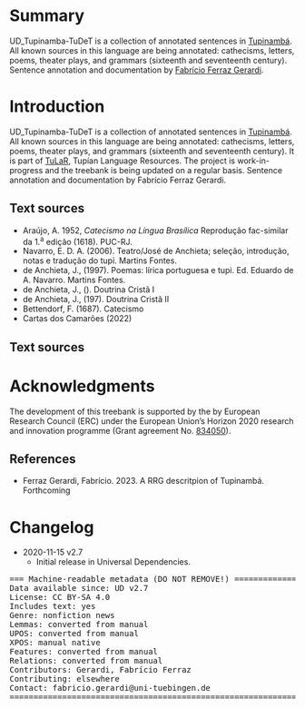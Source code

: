 # Summary

UD_Tupinamba-TuDeT is a collection of annotated sentences in [Tupinambá](https://glottolog.org/resource/languoid/id/tupi1273). All known sources in this language are being annotated: cathecisms, letters, poems, theater plays, and grammars (sixteenth and seventeenth century). Sentence annotation and documentation by [Fabrício Ferraz Gerardi](https://languagestructure.github.io).



# Introduction

UD_Tupinamba-TuDeT is a collection of annotated sentences in [Tupinambá](https://glottolog.org/resource/languoid/id/tupi1273). All known sources in this language are being annotated: cathecisms, letters, poems, theater plays, and grammars (sixteenth and seventeenth century). It is part of [TuLaR](https://tular.clld.org), Tupían Language Resources. The project is work-in-progress and the treebank is being updated on a regular basis. Sentence annotation and documentation by Fabrício Ferraz Gerardi.



## Text sources

* Araújo, A. 1952, *Catecismo na Língua Brasílica* Reprodução fac-similar da 1.<sup>a</sup> edição (1618). PUC-RJ.
* Navarro, E. D. A. (2006). Teatro/José de Anchieta; seleção, introdução, notas e tradução do tupi. Martins Fontes.
* de Anchieta, J., (1997). Poemas: lírica portuguesa e tupi. Ed. Eduardo de A. Navarro. Martins Fontes.
* de Anchieta, J., (). Doutrina Cristã I
* de Anchieta, J., (197). Doutrina Cristã II
* Bettendorf, F. (1687). Catecismo
* Cartas dos Camarões (2022)

## Text sources

# Acknowledgments

The development of this treebank is supported by the by European Research Council (ERC) under the European Union’s Horizon 2020 research and innovation programme (Grant agreement No. [834050](https://uni-tuebingen.de/fakultaeten/philosophische-fakultaet/fachbereiche/neuphilologie/seminar-fuer-sprachwissenschaft/arbeitsbereiche/allg-sprachwissenschaft/projekte/crosslingference/)).

## References

* Ferraz Gerardi, Fabrício. 2023. A RRG descritpion of Tupinambá. Forthcoming



# Changelog

* 2020-11-15 v2.7
  * Initial release in Universal Dependencies.


<pre>
=== Machine-readable metadata (DO NOT REMOVE!) ================================
Data available since: UD v2.7
License: CC BY-SA 4.0
Includes text: yes
Genre: nonfiction news
Lemmas: converted from manual
UPOS: converted from manual
XPOS: manual native
Features: converted from manual
Relations: converted from manual
Contributors: Gerardi, Fabrício Ferraz
Contributing: elsewhere
Contact: fabricio.gerardi@uni-tuebingen.de
===============================================================================
</pre>
